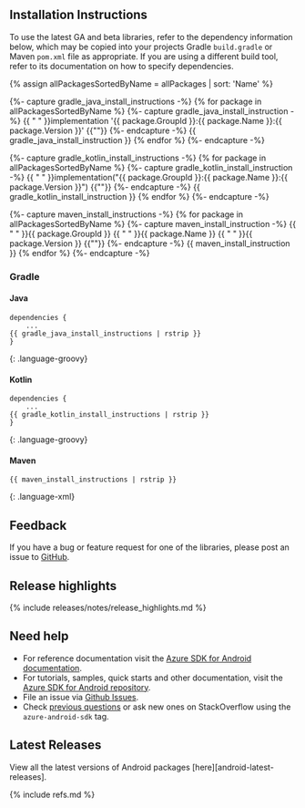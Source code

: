 ## Installation Instructions

To use the latest GA and beta libraries, refer to the dependency information below, which may be copied into your projects Gradle `build.gradle` or Maven `pom.xml` file as appropriate. If you are using a different build tool, refer to its documentation on how to specify dependencies.

{% assign allPackagesSortedByName = allPackages | sort: 'Name' %}

{%- capture gradle_java_install_instructions -%}
{% for package in allPackagesSortedByName %}
    {%- capture gradle_java_install_instruction -%}
{{ "    " }}implementation '{{ package.GroupId }}:{{ package.Name }}:{{ package.Version }}'
{{""}}
    {%- endcapture -%}
    {{ gradle_java_install_instruction }}
{% endfor %}
{%- endcapture -%}

{%- capture gradle_kotlin_install_instructions -%}
{% for package in allPackagesSortedByName %}
    {%- capture gradle_kotlin_install_instruction -%}
{{ "    " }}implementation("{{ package.GroupId }}:{{ package.Name }}:{{ package.Version }}")
{{""}}
    {%- endcapture -%}
    {{ gradle_kotlin_install_instruction }}
{% endfor %}
{%- endcapture -%}

{%- capture maven_install_instructions -%}
{% for package in allPackagesSortedByName %}
    {%- capture maven_install_instruction -%}
<dependency>
{{ "    " }}<groupId>{{ package.GroupId }}</groupId>
{{ "    " }}<artifactId>{{ package.Name }}</artifactId>
{{ "    " }}<version>{{ package.Version }}</version>
</dependency>
{{""}}
    {%- endcapture -%}
    {{ maven_install_instruction }}
{% endfor %}
{%- endcapture -%}

### Gradle

#### Java
```
dependencies {
    ...
{{ gradle_java_install_instructions | rstrip }}
}
```
{: .language-groovy}

#### Kotlin
```
dependencies {
    ...
{{ gradle_kotlin_install_instructions | rstrip }}
}
```
{: .language-groovy}

#### Maven
```
{{ maven_install_instructions | rstrip }}
```
{: .language-xml}

## Feedback

If you have a bug or feature request for one of the libraries, please post an issue to [GitHub](https://github.com/azure/azure-sdk-for-android/issues).

## Release highlights

{% include releases/notes/release_highlights.md %}

## Need help

- For reference documentation visit the [Azure SDK for Android documentation](https://azure.github.io/azure-sdk-for-android/).
- For tutorials, samples, quick starts and other documentation, visit the [Azure SDK for Android repository](https://github.com/azure/azure-sdk-for-android/).
- File an issue via [Github Issues](https://github.com/Azure/azure-sdk-for-android/issues/new/choose).
- Check [previous questions](https://stackoverflow.com/questions/tagged/azure-android-sdk) or ask new ones on
 StackOverflow using the `azure-android-sdk` tag.

## Latest Releases

View all the latest versions of Android packages [here][android-latest-releases].

{% include refs.md %}
